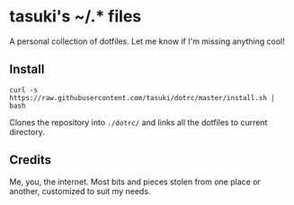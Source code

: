 # tasuki's ~/.* files

A personal collection of dotfiles. Let me know if I'm missing anything cool!

## Install

    curl -s https://raw.githubusercontent.com/tasuki/dotrc/master/install.sh | bash

Clones the repository into `./dotrc/` and links all the dotfiles to current directory.

## Credits

Me, you, the internet. Most bits and pieces stolen from one place or another, customized to suit my needs.
